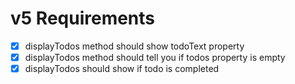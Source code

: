 # v5 Requirements

- [x] displayTodos method should show todoText property
- [x] displayTodos method should tell you if todos property is empty
- [x] displayTodos should show if todo is completed